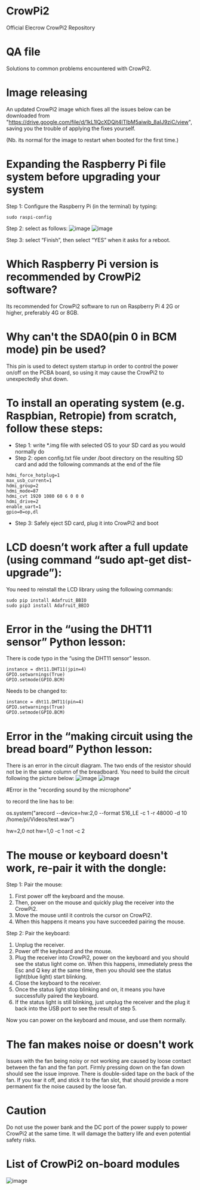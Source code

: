 # CrowPi2
Official Elecrow CrowPi2 Repository



# QA file
Solutions to common problems encountered with CrowPi2.

# Image releasing
An updated CrowPi2 image which fixes all the issues below can be downloaded from "https://drive.google.com/file/d/1kL1lQcXDQit4ITlbM5aiwib_8aIJ9ziC/view", saving you the trouble of applying the fixes yourself.

(Nb. its normal for the image to restart when booted for the first time.)


# Expanding the Raspberry Pi file system before upgrading your system
Step 1: Configure the Raspberry Pi (in the terminal) by typing:

````
sudo raspi-config
````

Step 2: select as follows:
![image](https://github.com/Elecrow-RD/CrowPi2/blob/main/pictures/1.png)
![image](https://github.com/Elecrow-RD/CrowPi2/blob/main/pictures/2.png)

Step 3: select “Finish”, then select “YES” when it asks for a reboot.



# Which Raspberry Pi version is recommended by CrowPi2 software?
Its recommended for CrowPi2 software to run on Raspberry Pi 4 2G or higher, preferably 4G or 8GB.



# Why can't the SDA0(pin 0 in BCM mode) pin be used?
This pin is used to detect system startup in order to control the power on/off on the PCBA board, so using it may cause the CrowPi2 to unexpectedly shut down.



# To install an operating system (e.g. Raspbian, Retropie) from scratch, follow these steps:
- Step 1: write \*.img file with selected OS to your SD card as you would normally do
- Step 2: open config.txt file under /boot directory on the resulting SD card and add the following commands at the end of the file
````
hdmi_force_hotplug=1
max_usb_current=1
hdmi_group=2
hdmi_mode=87
hdmi_cvt 1920 1080 60 6 0 0 0
hdmi_drive=2
enable_uart=1
gpio=0=op,dl
````
- Step 3: Safely eject SD card, plug it into CrowPi2 and boot

# LCD doesn’t work after a full update (using command “sudo apt-get dist-upgrade”):
You need to reinstall the LCD library using the following commands:

````
sudo pip install Adafruit_BBIO
sudo pip3 install Adafruit_BBIO
````



# Error in the “using the DHT11 sensor” Python lesson:
There is code typo in the “using the DHT11 sensor” lesson.
  
````
instance = dht11.DHT11(jpin=4)
GPIO.setwarnings(True)
GPIO.setmode(GPIO.BCM)
````

Needs to be changed to:

````
instance = dht11.DHT11(pin=4)
GPIO.setwarnings(True)
GPIO.setmode(GPIO.BCM)
````



# Error in the “making circuit using the bread board” Python lesson:
There is an error in the circuit diagram.
The two ends of the resistor should not be in the same column of the breadboard.
You need to build the circuit following the picture below:
![image](https://github.com/Elecrow-RD/CrowPi2/blob/main/pictures/4.png)
![image](https://github.com/Elecrow-RD/CrowPi2/blob/main/pictures/5.png)

#Error in the "recording sound by the microphone"

to record the line has to be:

os.system("arecord --device=hw:2,0 --format S16_LE -c 1 -r 48000 -d 10 /home/pi/Videos/test.wav")

hw=2,0 not hw=1,0
-c 1 not -c 2

# The mouse or keyboard doesn't work, re-pair it with the dongle:
Step 1:
Pair the mouse:
1. First power off the keyboard and the mouse.
2. Then, power on the mouse and quickly plug the receiver into the CrowPi2.
3. Move the mouse until it controls the cursor on CrowPi2.
4. When this happens it means you have succeeded pairing the mouse. 

Step 2:
Pair the keyboard:
1. Unplug the receiver.
2. Power off the keyboard and the mouse.
3. Plug the receiver into CrowPi2, power on the keyboard and you should see the status light come on. When this happens, immediately press the Esc and Q key at the same time, then you should see the status light(blue light) start blinking.
4. Close the keyboard to the receiver.
5. Once the status light stop blinking and on, it means you have successfully paired the keyboard.
6. If the status light is still blinking, just unplug the receiver and the plug it back into the USB port to see the result of step 5.

Now you can power on the keyboard and mouse, and use them normally.



# The fan makes noise or doesn't work
Issues with the fan being noisy or not working are caused by loose contact between the fan and the fan port.
Firmly pressing down on the fan down should see the issue improve.
There is double-sided tape on the back of the fan.
If you tear it off, and stick it to the fan slot, that should provide a more permanent fix the noise caused by the loose fan.



# Caution
Do not use the power bank and the DC port of the power supply to power CrowPi2 at the same time. It will damage the battery life and even potential safety risks.



# List of CrowPi2 on-board modules
![image](https://github.com/Elecrow-RD/CrowPi2/blob/main/pictures/6.png)
